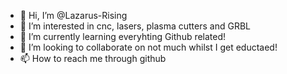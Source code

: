 - 👋 Hi, I’m @Lazarus-Rising
- 👀 I’m interested in cnc, lasers, plasma cutters and GRBL
- 🌱 I’m currently learning everyhting Github related!
- 💞️ I’m looking to collaborate on not much whilst I get eductaed!
- 📫 How to reach me through github

<!---
Lazarus-Rising/Lazarus-Rising is a ✨ special ✨ repository because its `README.md` (this file) appears on your GitHub profile.
You can click the Preview link to take a look at your changes.
--->

